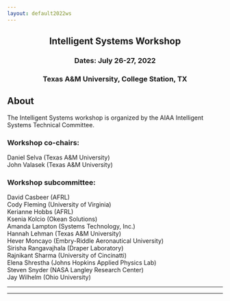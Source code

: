 ```yaml
---
layout: default2022ws
---
```


<h2 align="center">Intelligent Systems Workshop</h2>
<h3 align="center">Dates: July 26-27, 2022</h3>
<h3 align="center">Texas A&M University, College Station, TX</h3>

## About
The Intelligent Systems workshop is organized by the AIAA Intelligent Systems Technical Committee.

### Workshop co-chairs:
Daniel Selva (Texas A&M University)  
John Valasek (Texas A&M University)  

### Workshop subcommittee:
David Casbeer (AFRL)  
Cody Fleming (University of Virginia)  
Kerianne Hobbs (AFRL)  
Ksenia Kolcio (Okean Solutions)  
Amanda Lampton (Systems Technology, Inc.)  
Hannah Lehman (Texas A&M University)  
Hever Moncayo (Embry-Riddle Aeronautical University)  
Sirisha Rangavajhala (Draper Laboratory)  
Rajnikant Sharma (University of Cincinatti)  
Elena Shrestha (Johns Hopkins Applied Physics Lab)  
Steven Snyder (NASA Langley Research Center)  
Jay Wilhelm (Ohio University)  

* * *
* * *

<!-- --end-of-page-- -->
